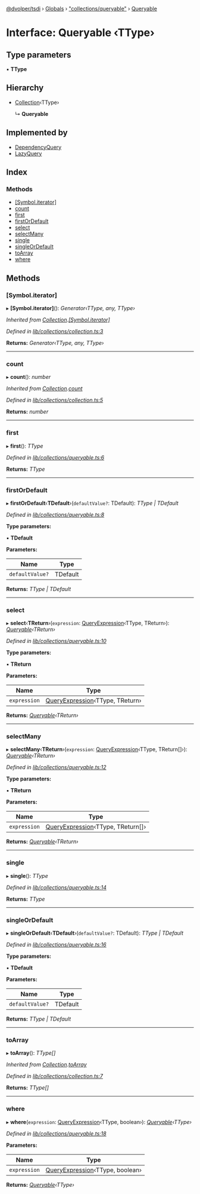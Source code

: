 [@dvolper/tsdi](../README.md) › [Globals](../globals.md) › ["collections/queryable"](../modules/_collections_queryable_.md) › [Queryable](_collections_queryable_.queryable.md)

# Interface: Queryable ‹**TType**›

## Type parameters

▪ **TType**

## Hierarchy

* [Collection](_collections_collection_.collection.md)‹TType›

  ↳ **Queryable**

## Implemented by

* [DependencyQuery](../classes/_collections_dependency_query_.dependencyquery.md)
* [LazyQuery](../classes/_collections_lazy_query_.lazyquery.md)

## Index

### Methods

* [[Symbol.iterator]](_collections_queryable_.queryable.md#[symbol.iterator])
* [count](_collections_queryable_.queryable.md#count)
* [first](_collections_queryable_.queryable.md#first)
* [firstOrDefault](_collections_queryable_.queryable.md#firstordefault)
* [select](_collections_queryable_.queryable.md#select)
* [selectMany](_collections_queryable_.queryable.md#selectmany)
* [single](_collections_queryable_.queryable.md#single)
* [singleOrDefault](_collections_queryable_.queryable.md#singleordefault)
* [toArray](_collections_queryable_.queryable.md#toarray)
* [where](_collections_queryable_.queryable.md#where)

## Methods

###  [Symbol.iterator]

▸ **[Symbol.iterator]**(): *Generator‹TType, any, TType›*

*Inherited from [Collection](_collections_collection_.collection.md).[[Symbol.iterator]](_collections_collection_.collection.md#[symbol.iterator])*

*Defined in [lib/collections/collection.ts:3](https://github.com/DavidVollmers/typescript-dependency-injection/blob/b1e22ef/packages/tsdi/lib/collections/collection.ts#L3)*

**Returns:** *Generator‹TType, any, TType›*

___

###  count

▸ **count**(): *number*

*Inherited from [Collection](_collections_collection_.collection.md).[count](_collections_collection_.collection.md#count)*

*Defined in [lib/collections/collection.ts:5](https://github.com/DavidVollmers/typescript-dependency-injection/blob/b1e22ef/packages/tsdi/lib/collections/collection.ts#L5)*

**Returns:** *number*

___

###  first

▸ **first**(): *TType*

*Defined in [lib/collections/queryable.ts:6](https://github.com/DavidVollmers/typescript-dependency-injection/blob/b1e22ef/packages/tsdi/lib/collections/queryable.ts#L6)*

**Returns:** *TType*

___

###  firstOrDefault

▸ **firstOrDefault**‹**TDefault**›(`defaultValue?`: TDefault): *TType | TDefault*

*Defined in [lib/collections/queryable.ts:8](https://github.com/DavidVollmers/typescript-dependency-injection/blob/b1e22ef/packages/tsdi/lib/collections/queryable.ts#L8)*

**Type parameters:**

▪ **TDefault**

**Parameters:**

Name | Type |
------ | ------ |
`defaultValue?` | TDefault |

**Returns:** *TType | TDefault*

___

###  select

▸ **select**‹**TReturn**›(`expression`: [QueryExpression](../modules/_collections_query_expression_.md#queryexpression)‹TType, TReturn›): *[Queryable](_collections_queryable_.queryable.md)‹TReturn›*

*Defined in [lib/collections/queryable.ts:10](https://github.com/DavidVollmers/typescript-dependency-injection/blob/b1e22ef/packages/tsdi/lib/collections/queryable.ts#L10)*

**Type parameters:**

▪ **TReturn**

**Parameters:**

Name | Type |
------ | ------ |
`expression` | [QueryExpression](../modules/_collections_query_expression_.md#queryexpression)‹TType, TReturn› |

**Returns:** *[Queryable](_collections_queryable_.queryable.md)‹TReturn›*

___

###  selectMany

▸ **selectMany**‹**TReturn**›(`expression`: [QueryExpression](../modules/_collections_query_expression_.md#queryexpression)‹TType, TReturn[]›): *[Queryable](_collections_queryable_.queryable.md)‹TReturn›*

*Defined in [lib/collections/queryable.ts:12](https://github.com/DavidVollmers/typescript-dependency-injection/blob/b1e22ef/packages/tsdi/lib/collections/queryable.ts#L12)*

**Type parameters:**

▪ **TReturn**

**Parameters:**

Name | Type |
------ | ------ |
`expression` | [QueryExpression](../modules/_collections_query_expression_.md#queryexpression)‹TType, TReturn[]› |

**Returns:** *[Queryable](_collections_queryable_.queryable.md)‹TReturn›*

___

###  single

▸ **single**(): *TType*

*Defined in [lib/collections/queryable.ts:14](https://github.com/DavidVollmers/typescript-dependency-injection/blob/b1e22ef/packages/tsdi/lib/collections/queryable.ts#L14)*

**Returns:** *TType*

___

###  singleOrDefault

▸ **singleOrDefault**‹**TDefault**›(`defaultValue?`: TDefault): *TType | TDefault*

*Defined in [lib/collections/queryable.ts:16](https://github.com/DavidVollmers/typescript-dependency-injection/blob/b1e22ef/packages/tsdi/lib/collections/queryable.ts#L16)*

**Type parameters:**

▪ **TDefault**

**Parameters:**

Name | Type |
------ | ------ |
`defaultValue?` | TDefault |

**Returns:** *TType | TDefault*

___

###  toArray

▸ **toArray**(): *TType[]*

*Inherited from [Collection](_collections_collection_.collection.md).[toArray](_collections_collection_.collection.md#toarray)*

*Defined in [lib/collections/collection.ts:7](https://github.com/DavidVollmers/typescript-dependency-injection/blob/b1e22ef/packages/tsdi/lib/collections/collection.ts#L7)*

**Returns:** *TType[]*

___

###  where

▸ **where**(`expression`: [QueryExpression](../modules/_collections_query_expression_.md#queryexpression)‹TType, boolean›): *[Queryable](_collections_queryable_.queryable.md)‹TType›*

*Defined in [lib/collections/queryable.ts:18](https://github.com/DavidVollmers/typescript-dependency-injection/blob/b1e22ef/packages/tsdi/lib/collections/queryable.ts#L18)*

**Parameters:**

Name | Type |
------ | ------ |
`expression` | [QueryExpression](../modules/_collections_query_expression_.md#queryexpression)‹TType, boolean› |

**Returns:** *[Queryable](_collections_queryable_.queryable.md)‹TType›*
